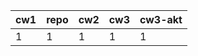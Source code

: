 | cw1 | repo | cw2 | cw3 | cw3-akt |
|-----|------|-----|-----|---------|
|   1 |    1 |   1 |   1 |       1 |
